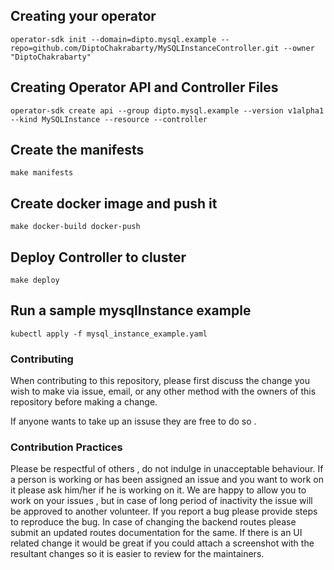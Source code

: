 ## Creating your operator
```
operator-sdk init --domain=dipto.mysql.example --repo=github.com/DiptoChakrabarty/MySQLInstanceController.git --owner "DiptoChakrabarty"
```

## Creating Operator API and Controller Files
```
operator-sdk create api --group dipto.mysql.example --version v1alpha1 --kind MySQLInstance --resource --controller

```

## Create the manifests
```
make manifests
```

## Create docker image and push it
```
make docker-build docker-push
```

## Deploy Controller to cluster
```
make deploy
```

## Run a sample mysqlInstance example
```
kubectl apply -f mysql_instance_example.yaml
```

### Contributing
When contributing to this repository, please first discuss the change you wish to make via issue, email, or any other method with the owners of this repository before making a change.

If anyone wants to take up an issuse they are free to do so .


### Contribution Practices
Please be respectful of others , do not indulge in unacceptable behaviour.
If a person is working or has been assigned an issue and you want to work on it please ask him/her if he is working on it.
We are happy to allow you to work on your issues , but in case of long period of inactivity the issue will be approved to another volunteer.
If you report a bug please provide steps to reproduce the bug.
In case of changing the backend routes please submit an updated routes documentation for the same.
If there is an UI related change it would be great if you could attach a screenshot with the resultant changes so it is easier to review for the maintainers.
